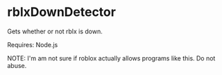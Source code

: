# rblxDownDetector
Gets whether or not rblx is down.

Requires: Node.js

NOTE: I'm am not sure if roblox actually allows programs like this. Do not abuse.
